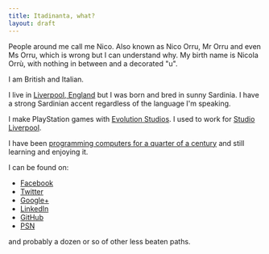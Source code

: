 ```yaml
---
title: Itadinanta, what?
layout: draft
---
```


People around me call me Nico. Also known as Nico Orru, Mr Orru and even Ms Orru, which is wrong but I can understand why.
My birth name is Nicola Orrù, with nothing in between and a decorated "u".

I am British and Italian.

I live in [Liverpool, England](https://en.wikipedia.org/wiki/Liverpool) but I was born and bred in sunny Sardinia.
I have a strong Sardinian accent regardless of the language I'm speaking.

I make PlayStation games with [Evolution Studios](https://en.wikipedia.org/wiki/Evolution_Studios).
I used to work for [Studio Liverpool](https://en.wikipedia.org/wiki/Psygnosis).

I have been [programming computers for a quarter of a century](/resources/curriculum_2015.pdf) 
and still learning and enjoying it.

I can be found on:

* [Facebook](https://facebook.com/norru)
* [Twitter](https://twitter.com/nicola_orru)
* [Google+](https://plus.google.com/+NicoOrrù)
* [LinkedIn](https://uk.linkedin.com/in/norru)
* [GitHub](https://github.com/norru/)
* [PSN](http://eu.playstation.com/psn/profile/Nigu/)

and probably a dozen or so of other less beaten paths.
